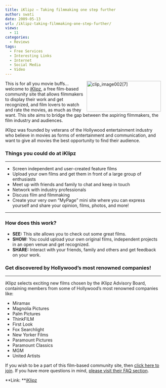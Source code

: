```yaml
---
title: iKlipz – Taking filmmaking one step further
author: swati
date: 2009-05-13
url: /iklipz-taking-filmmaking-one-step-further/
views:
  - 11
categories:
  - Reviews
tags:
  - Free Services
  - Interesting Links
  - Internet
  - Social Media
  - Video
---
```

[<img class="wp-image-53319" style="margin-left: 0px;margin-right: 0px" src="http://cdn.devilsworkshop.org/files/2009/05/clip-image0027-thumb.jpg" border="0" alt="clip_image002[7]" hspace="12" width="240" height="99" align="right" />][1]

This is for all you movie buffs… welcome to <a href="http://www.iklipz.com/" onclick="_gaq.push(['_trackEvent', 'outbound-article', 'http://www.iklipz.com/', 'iKlipz']);" >iKlipz</a>, a free film-based community site that allows filmmakers to display their work and get recognized, and film lovers to watch and rate the movies, as much as they want. This site aims to bridge the gap between the aspiring filmmakers, the film industry and audiences.

iKlipz was founded by veterans of the Hollywood entertainment industry who believe in movies as forms of entertainment and communication, and want to give all movies the best opportunity to find their audience.

### Things you could do at iKlipz

****

  * Screen independent and user-created feature films
  * Upload your own films and get them in front of a large group of enthusiasts
  * Meet up with friends and family to chat and keep in touch
  * Network with industry professionals
  * Discuss film and filmmaking
  * Create your very own “MyPage” mini site where you can express yourself and share your opinion, films, photos, and more!

****

### How does this work?

  * **SEE:** This site allows you to check out some great films.
  * **SHOW:** You could upload your own original films, independent projects in an open venue and get recognized.
  * **SHARE:** Interact with your friends, family and others and get feedback on your work.

### Get discovered by Hollywood’s most renowned companies!

****

iKlipz selects exciting new films chosen by the iKlipz Advisory Board, containing members from some of Hollywood’s most renowned companies like:

  * Miramax
  * Magnolia Pictures
  * Palm Pictures
  * ThinkFILM
  * First Look
  * Fox Searchlight
  * New Yorker Films
  * Paramount Pictures
  * Paramount Classics
  * MGM
  * United Artists

If you wish to be a part of this film-based community site, then <a href="http://www.iklipz.com/Member_Register.aspx" onclick="_gaq.push(['_trackEvent', 'outbound-article', 'http://www.iklipz.com/Member_Register.aspx', 'click here to join']);" >click here to join</a>. If you have more questions in mind, <a href="http://www.iklipz.com/FAQ.aspx" onclick="_gaq.push(['_trackEvent', 'outbound-article', 'http://www.iklipz.com/FAQ.aspx', 'please visit their FAQ section']);" >please visit their FAQ section</a>.

**Link: **<a href="http://www.iklipz.com/" onclick="_gaq.push(['_trackEvent', 'outbound-article', 'http://www.iklipz.com/', 'iKlipz']);" >iKlipz</a>

 [1]: http://cdn.devilsworkshop.org/files/2009/05/clip-image00271.jpg
